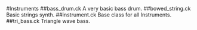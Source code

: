 #Instruments
##bass_drum.ck
A very basic bass drum.
##bowed_string.ck
Basic strings synth.
##instrument.ck
Base class for all Instruments.
##tri_bass.ck
Triangle wave bass.

